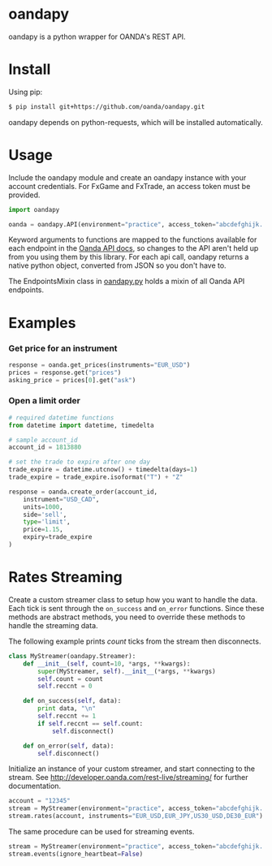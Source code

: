 oandapy
======
oandapy is a python wrapper for OANDA's REST API.

Install
======

Using pip:

```bash
$ pip install git+https://github.com/oanda/oandapy.git
```

oandapy depends on python-requests, which will be installed automatically.

Usage
======

Include the oandapy module and create an oandapy instance with your account credentials. For FxGame and FxTrade, an access token must be provided.

```python
import oandapy

oanda = oandapy.API(environment="practice", access_token="abcdefghijk...")
```

Keyword arguments to functions are mapped to the functions available for each endpoint in the [Oanda API docs](http://developer.oanda.com/), so changes to the API aren't held up from you using them by this library. For each api call, oandapy returns a native python object, converted from JSON so you don't have to.

The EndpointsMixin class in [oandapy.py](oandapy/oandapy.py) holds a mixin of all Oanda API endpoints.

Examples
======

### Get price for an instrument
```python
response = oanda.get_prices(instruments="EUR_USD")
prices = response.get("prices")
asking_price = prices[0].get("ask")
```

### Open a limit order

```python
# required datetime functions
from datetime import datetime, timedelta

# sample account_id
account_id = 1813880

# set the trade to expire after one day
trade_expire = datetime.utcnow() + timedelta(days=1)
trade_expire = trade_expire.isoformat("T") + "Z"

response = oanda.create_order(account_id,
    instrument="USD_CAD",
    units=1000,
    side='sell',
    type='limit',
    price=1.15,
    expiry=trade_expire
)
```

Rates Streaming
======
Create a custom streamer class to setup how you want to handle the data.
Each tick is sent through the `on_success` and `on_error` functions.
Since these methods are abstract methods, you need to override these methods
to handle the streaming data.

The following example prints _count_ ticks from the stream then disconnects.

```python
class MyStreamer(oandapy.Streamer):
    def __init__(self, count=10, *args, **kwargs):
        super(MyStreamer, self).__init__(*args, **kwargs)
        self.count = count
        self.reccnt = 0

    def on_success(self, data):
        print data, "\n"
        self.reccnt += 1
        if self.reccnt == self.count:
            self.disconnect()

    def on_error(self, data):
        self.disconnect()
```

Initialize an instance of your custom streamer, and start connecting to the stream.
See http://developer.oanda.com/rest-live/streaming/ for further documentation.

```python
account = "12345"
stream = MyStreamer(environment="practice", access_token="abcdefghijk...")
stream.rates(account, instruments="EUR_USD,EUR_JPY,US30_USD,DE30_EUR")
```

The same procedure can be used for streaming events.


```python
stream = MyStreamer(environment="practice", access_token="abcdefghijk...")
stream.events(ignore_heartbeat=False)
```

